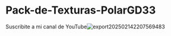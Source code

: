 # Pack-de-Texturas-PolarGD33
Suscribite a mi canal de YouTube![export202502142207569483](https://github.com/user-attachments/assets/986fcffa-f2bb-444b-a050-89e923c3e01c)
